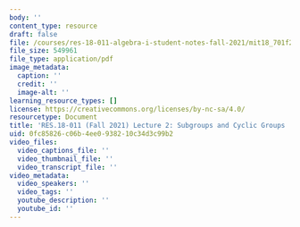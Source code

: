 ```yaml
---
body: ''
content_type: resource
draft: false
file: /courses/res-18-011-algebra-i-student-notes-fall-2021/mit18_701f21_lect2.pdf
file_size: 549961
file_type: application/pdf
image_metadata:
  caption: ''
  credit: ''
  image-alt: ''
learning_resource_types: []
license: https://creativecommons.org/licenses/by-nc-sa/4.0/
resourcetype: Document
title: 'RES.18-011 (Fall 2021) Lecture 2: Subgroups and Cyclic Groups '
uid: 0fc85826-c06b-4ee0-9382-10c34d3c99b2
video_files:
  video_captions_file: ''
  video_thumbnail_file: ''
  video_transcript_file: ''
video_metadata:
  video_speakers: ''
  video_tags: ''
  youtube_description: ''
  youtube_id: ''
---
```

